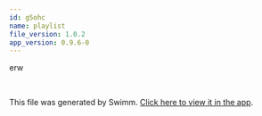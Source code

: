 ```yaml
---
id: g5ohc
name: playlist
file_version: 1.0.2
app_version: 0.9.6-0
---
```


<!-- Intro - Do not remove this comment -->
erw

<br/>

This file was generated by Swimm. [Click here to view it in the app](http://localhost:5000/repos/Z2l0aHViJTNBJTNBYmxvZyUzQSUzQWRvdWVr/playlists/g5ohc).